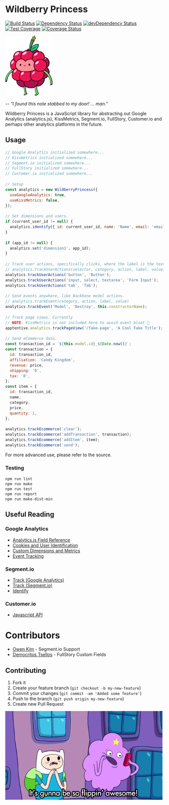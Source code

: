 # Wildberry Princess

[![Build Status](https://travis-ci.org/MatthewCallis/wildberry-princess.svg)](https://travis-ci.org/MatthewCallis/wildberry-princess)
[![Dependency Status](https://david-dm.org/MatthewCallis/wildberry-princess.svg)](https://david-dm.org/MatthewCallis/wildberry-princess)
[![devDependency Status](https://david-dm.org/MatthewCallis/wildberry-princess/dev-status.svg?style=flat)](https://david-dm.org/MatthewCallis/wildberry-princess#info=devDependencies)
[![Test Coverage](https://codeclimate.com/github/MatthewCallis/wildberry-princess/badges/coverage.svg)](https://codeclimate.com/github/MatthewCallis/wildberry-princess)
[![Coverage Status](https://coveralls.io/repos/MatthewCallis/wildberry-princess/badge.svg?branch=master)](https://coveralls.io/r/MatthewCallis/wildberry-princess?branch=master)

![Wildberry Princess](https://raw.githubusercontent.com/MatthewCallis/wildberry-princess/master/wildberry-princess.png)

_-- "I found this note stabbed to my door! ... man."_

Wildberry Princess is a JavaScript library for abstracting out Google Analytics (analytics.js), KissMetrics, Segment.io, FullStory, Customer.io and perhaps other analytics platforms in the future.

## Usage

```javascript
// Google Analytics initialized somewhere...
// Kissmetrics initialized somewhere...
// Segment.io initialized somewhere...
// FullStory initialized somewhere...
// Customer.io initialized somewhere...

// Setup
const analytics = new WildberryPrincess({
  useGoogleAnalytics: true,
  useKissMetrics: false,
});

// Set dimensions and users.
if (current_user_id != null) {
  analytics.identify({ id: current_user_id, name: 'Name', email: 'email@domain.tld' });
}

if (app_id != null) {
  analytics.set('dimension1', app_id);
}

// Track user actions, specifically clicks, where the label is the text content (button, div, tab, etc.) or form input name (input, select, textarea).
// analytics.trackUserActions(selector, category, action, label, value)
analytics.trackUserActions('button', 'Button');
analytics.trackUserActions('input, select, textarea', 'Form Input');
analytics.trackUserActions('tab', 'Tab');

// Send events anywhere, like Backbone model actions.
// analytics.trackEvent(category, action, label, value)
analytics.trackEvent('Model', 'Destroy', this.constructorName);

// Track page views. Currently
// NOTE: KissMetrics is not included here to avoid event bloat 🤑
apptentive.analytics.trackPageView('/fake-page', 'A Cool Fake Title');

// Send eCommerce data.
const transaction_id = `${this.model.id}_${Date.now()}`;
const transaction = {
  id: transaction_id,
  affiliation: 'Candy Kingdom',
  revenue: price,
  shipping: '0',
  tax: '0',
};
const item = {
  id: transaction_id,
  name,
  category,
  price,
  quantity: 1,
};

analytics.trackEcommerce('clear');
analytics.trackEcommerce('addTransaction', transaction);
analytics.trackEcommerce('addItem', item);
analytics.trackEcommerce('send');
```

For more advanced use, please refer to the source.

### Testing

```shell
npm run lint
npm run make
npm run test
npm run report
npm run make-dist-min
```

## Useful Reading

### Google Analytics
- [Analytics.js Field Reference](https://developers.google.com/analytics/devguides/collection/analyticsjs/field-reference)
- [Cookies and User Identification](https://developers.google.com/analytics/devguides/collection/analyticsjs/cookies-user-id)
- [Custom Dimensions and Metrics](https://developers.google.com/analytics/devguides/collection/analyticsjs/custom-dims-mets)
- [Event Tracking](https://developers.google.com/analytics/devguides/collection/analyticsjs/events)

### Segment.io
- [Track (Google Analytics)](https://segment.com/docs/integrations/google-analytics/#track)
- [Track (Segment.io)](https://segment.com/docs/sources/website/analytics.js/#track)
- [Identify](https://segment.com/docs/spec/identify/)

### Customer.io

- [Javascript API](https://customer.io/docs/api/javascript.html)

# Contributors

- [Owen Kim](https://github.com/owenkim) - Segment.io Support
- [Democritos Tsellos](https://github.com/dtsellos03) - FullStory Custom Fields

## Contributing

1. Fork it
2. Create your feature branch (`git checkout -b my-new-feature`)
3. Commit your changes (`git commit -am 'Added some feature'`)
4. Push to the branch (`git push origin my-new-feature`)
5. Create new Pull Request

![It's gunna be so flippin' awesome!](https://raw.githubusercontent.com/MatthewCallis/HotDogPrincess/master/awesome.gif)
